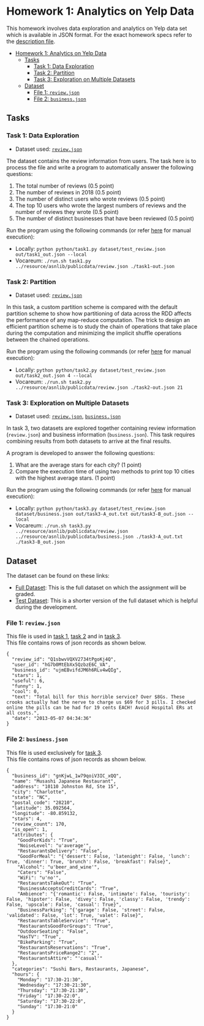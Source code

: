 # Homework 1: Analytics on Yelp Data

This homework involves data exploration and analytics on Yelp data set which is available in JSON format. For the exact homework specs refer to the [description file](Homework%201%20Description.pdf).

<!-- TOC -->
* [Homework 1: Analytics on Yelp Data](#homework-1-analytics-on-yelp-data)
  * [Tasks](#tasks)
    * [Task 1: Data Exploration](#task-1-data-exploration)
    * [Task 2: Partition](#task-2-partition)
    * [Task 3: Exploration on Multiple Datasets](#task-3-exploration-on-multiple-datasets)
  * [Dataset](#dataset)
    * [File 1: ```review.json```](#file-1-reviewjson)
    * [File 2: ```business.json```](#file-2-businessjson)
<!-- TOC -->

## Tasks

### Task 1: Data Exploration

- Dataset used: [```review.json```](#file-1-reviewjson) <br/>

The dataset contains the review information from users. The task here is to process the file and
write a program to automatically answer the following questions: <br/>
1. The total number of reviews (0.5 point) <br/>
2. The number of reviews in 2018 (0.5 point) <br/>
3. The number of distinct users who wrote reviews (0.5 point) <br/>
4. The top 10 users who wrote the largest numbers of reviews and the number of reviews they wrote (0.5 point) <br/>
5. The number of distinct businesses that have been reviewed (0.5 point) <br/>

Run the program using the following commands (or refer [here](../homework-assignment-0/README.md) for manual execution):
- Locally: ```python python/task1.py dataset/test_review.json out/task1_out.json --local```
- Vocareum: ```./run.sh task1.py ../resource/asnlib/publicdata/review.json ./task1-out.json```

### Task 2: Partition

- Dataset used: [```review.json```](#file-1-reviewjson) <br/>

In this task, a custom partition scheme is compared with the default partition scheme to show
how partitioning of data across the RDD affects the performance of any map-reduce computation.
The trick to design an efficient partition scheme is to study the chain of operations that take
place during the computation and minimizing the implicit shuffle operations between the chained
operations.

Run the program using the following commands (or refer [here](../homework-assignment-0/README.md) for manual execution):
- Locally: ```python python/task2.py dataset/test_review.json out/task2_out.json 4 --local```
- Vocareum: ```./run.sh task2.py ../resource/asnlib/publicdata/review.json ./task2-out.json 21```

### Task 3: Exploration on Multiple Datasets

- Dataset used: [```review.json```](#file-1-reviewjson), [```business.json```](#file-2-businessjson) <br/>

In task 3, two datasets are explored together containing review information (```review.json```) 
and business information (```business.json```). This task requires combining results from both 
datasets to arrive at the final results.

A program is developed to answer the following questions:
1. What are the average stars for each city? (1 point)
2. Compare the execution time of using two methods to print top 10 cities with the highest average stars. (1 point)

Run the program using the following commands (or refer [here](../homework-assignment-0/README.md) for manual execution):
- Locally: ```python python/task3.py dataset/test_review.json dataset/business.json out/task3-A_out.txt out/task3-B_out.json --local```
- Vocareum: ```./run.sh task3.py ../resource/asnlib/publicdata/review.json ../resource/asnlib/publicdata/business.json ./task3-A_out.txt ./task3-B_out.json```

## Dataset

The dataset can be found on these links:
- [Full Dataset](https://www.yelp.com/dataset): This is the full dataset on which the assignment will be graded.
- [Test Dataset](https://drive.google.com/drive/folders/1JlRztnGk5LLD8xYvj6Dp5RgG45YGUNuD?usp=sharing): This is a shorter version of the full dataset which is helpful during the development.

### File 1: ```review.json```

This file is used in [task 1](#task-1-data-exploration), [task 2](#task-2-partition) and in [task 3](#task-3-exploration-on-multiple-datasets). <br/>
This file contains rows of json records as shown below. 
```
{
  "review_id": "Q1sbwvVQXV2734tPgoKj4Q",
  "user_id": "hG7b0MtEbXx5QzbzE6C_VA",
  "business_id": "ujmEBvifdJM6h6RLv4wQIg",
  "stars": 1,
  "useful": 6,
  "funny": 1,
  "cool": 0,
  "text": "Total bill for this horrible service? Over $8Gs. These crooks actually had the nerve to charge us $69 for 3 pills. I checked online the pills can be had for 19 cents EACH! Avoid Hospital ERs at all costs.",
  "date": "2013-05-07 04:34:36"
}
```

### File 2: ```business.json```

This file is used exclusively for [task 3](#task-3-exploration-on-multiple-datasets). <br/>
This file contains rows of json records as shown below. 
```
{
  "business_id": "gnKjwL_1w79qoiV3IC_xQQ",
  "name": "Musashi Japanese Restaurant",
  "address": "10110 Johnston Rd, Ste 15",
  "city": "Charlotte",
  "state": "NC",
  "postal_code": "28210",
  "latitude": 35.092564,
  "longitude": -80.859132,
  "stars": 4,
  "review_count": 170,
  "is_open": 1,
  "attributes": {
    "GoodForKids": "True",
    "NoiseLevel": "u'average'",
    "RestaurantsDelivery": "False",
    "GoodForMeal": "{'dessert': False, 'latenight': False, 'lunch': True, 'dinner': True, 'brunch': False, 'breakfast': False}",
    "Alcohol": "u'beer_and_wine'",
    "Caters": "False",
    "WiFi": "u'no'",
    "RestaurantsTakeOut": "True",
    "BusinessAcceptsCreditCards": "True",
    "Ambience": "{'romantic': False, 'intimate': False, 'touristy': False, 'hipster': False, 'divey': False, 'classy': False, 'trendy': False, 'upscale': False, 'casual': True}",
    "BusinessParking": "{'garage': False, 'street': False, 'validated': False, 'lot': True, 'valet': False}",
    "RestaurantsTableService": "True",
    "RestaurantsGoodForGroups": "True",
    "OutdoorSeating": "False",
    "HasTV": "True",
    "BikeParking": "True",
    "RestaurantsReservations": "True",
    "RestaurantsPriceRange2": "2",
    "RestaurantsAttire": "'casual'"
  },
  "categories": "Sushi Bars, Restaurants, Japanese",
  "hours": {
    "Monday": "17:30-21:30",
    "Wednesday": "17:30-21:30",
    "Thursday": "17:30-21:30",
    "Friday": "17:30-22:0",
    "Saturday": "17:30-22:0",
    "Sunday": "17:30-21:0"
  }
}
```
